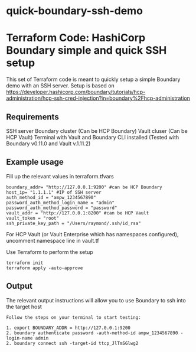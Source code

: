 # quick-boundary-ssh-demo

# Terraform Code: HashiCorp Boundary simple and quick SSH setup

This set of Terraform code is meant to quickly setup a simple Boundary demo with an SSH server.
Setup is based on https://developer.hashicorp.com/boundary/tutorials/hcp-administration/hcp-ssh-cred-injection?in=boundary%2Fhcp-administration

## Requirements

SSH server 
Boundary cluster (Can be HCP Boundary)
Vault cluser (Can be HCP Vault)
Terminal with Vault and Boundary CLI installed (Tested with Boundary v0.11.0 and Vault v.1.11.2)

## Example usage

Fill up the relevant values in terraform.tfvars
```hcl
boundary_addr= "http://127.0.0.1:9200" #can be HCP Boundary
host_ip= "1.1.1.1" #IP of SSH server
auth_method_id = "ampw_1234567890"
password_auth_method_login_name = "admin"
password_auth_method_password = "password"
vault_addr = "http://127.0.0.1:8200" #can be HCP Vault
vault_token = "root"
ssh_private_key_path = "/Users/raymond/.ssh/id_rsa"
```

For HCP Vault (or Vault Enterprise which has namespaces configured), uncomment namespace line in vault.tf

Use Terraform to perform the setup
```
terraform init
terraform apply -auto-approve
```

## Output

The relevant output instructions will allow you to use Boundary to ssh into the target host

```
Follow the steps on your terminal to start testing:

1. export BOUNDARY_ADDR = http://127.0.0.1:9200
2. boundary authenticate password -auth-method-id ampw_1234567890 -login-name admin 
2. boundary connect ssh -target-id ttcp_JlTmSGlwg2
```